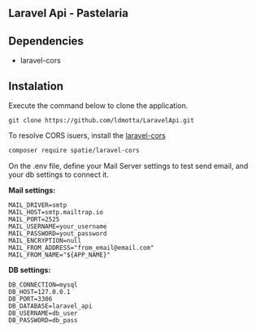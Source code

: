 ## Laravel Api - Pastelaria

## Dependencies

* laravel-cors

## Instalation

Execute the command below to clone the application.

```
git clone https://github.com/ldmotta/LaravelApi.git
```

<!-- Execute o comando de instalação do Laravel 6, executando o comando abaixo no terminal.

```bash
composer create-project --prefer-dist laravel/laravel pastelaria "6.*"
``` -->

To resolve CORS isuers, install the [laravel-cors](https://github.com/spatie/laravel-cors)

```bash
composer require spatie/laravel-cors
```

On the .env file, define your Mail Server settings to test send email, and your db settings to connect it.

**Mail settings:**

```
MAIL_DRIVER=smtp
MAIL_HOST=smtp.mailtrap.io
MAIL_PORT=2525
MAIL_USERNAME=your_username
MAIL_PASSWORD=yout_password
MAIL_ENCRYPTION=null
MAIL_FROM_ADDRESS="from_email@email.com"
MAIL_FROM_NAME="${APP_NAME}"
```

**DB settings:**

```
DB_CONNECTION=mysql
DB_HOST=127.0.0.1
DB_PORT=3306
DB_DATABASE=laravel_api
DB_USERNAME=db_user
DB_PASSWORD=db_pass
```